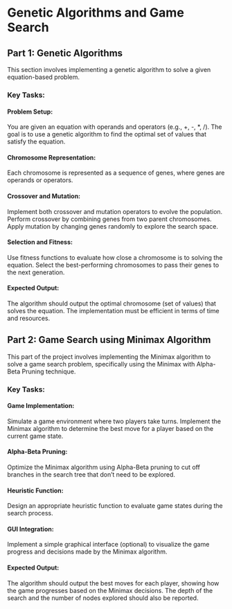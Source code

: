 # Genetic Algorithms and Game Search

## Part 1: Genetic Algorithms
This section involves implementing a genetic algorithm to solve a given equation-based problem.

### Key Tasks:
#### Problem Setup:

You are given an equation with operands and operators (e.g., +, -, *, /).
The goal is to use a genetic algorithm to find the optimal set of values that satisfy the equation.
#### Chromosome Representation:

Each chromosome is represented as a sequence of genes, where genes are operands or operators.
#### Crossover and Mutation:

Implement both crossover and mutation operators to evolve the population.
Perform crossover by combining genes from two parent chromosomes.
Apply mutation by changing genes randomly to explore the search space.
#### Selection and Fitness:

Use fitness functions to evaluate how close a chromosome is to solving the equation.
Select the best-performing chromosomes to pass their genes to the next generation.
#### Expected Output:

The algorithm should output the optimal chromosome (set of values) that solves the equation.
The implementation must be efficient in terms of time and resources.

## Part 2: Game Search using Minimax Algorithm
This part of the project involves implementing the Minimax algorithm to solve a game search problem, specifically using the Minimax with Alpha-Beta Pruning technique.

### Key Tasks:
#### Game Implementation:

Simulate a game environment where two players take turns.
Implement the Minimax algorithm to determine the best move for a player based on the current game state.
#### Alpha-Beta Pruning:

Optimize the Minimax algorithm using Alpha-Beta pruning to cut off branches in the search tree that don’t need to be explored.
#### Heuristic Function:

Design an appropriate heuristic function to evaluate game states during the search process.
#### GUI Integration:

Implement a simple graphical interface (optional) to visualize the game progress and decisions made by the Minimax algorithm.
#### Expected Output:

The algorithm should output the best moves for each player, showing how the game progresses based on the Minimax decisions.
The depth of the search and the number of nodes explored should also be reported.
